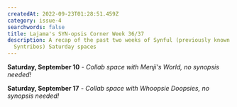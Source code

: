 ```yaml
---
createdAt: 2022-09-23T01:28:51.459Z
category: issue-4
searchwords: false
title: Lajama's SYN-opsis Corner Week 36/37
description: A recap of the past two weeks of Synful (previously known as
  Syntribos) Saturday spaces
---
```

**S﻿aturday, September 10** - *Collab space with Menji's World, no synopsis needed!*

**S﻿aturday, September 17** *\- Collab space with Whoopsie Doopsies, no synopsis needed!*